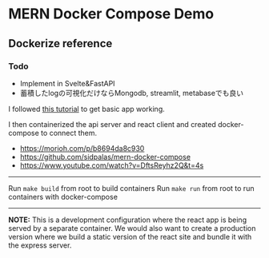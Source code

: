 # MERN Docker Compose Demo
## Dockerize reference
### Todo
 - Implement in Svelte&FastAPI   
 - 蓄積したlogの可視化だけならMongodb, streamlit, metabaseでも良い   

I followed [this tutorial](https://medium.com/swlh/how-to-create-your-first-mern-mongodb-express-js-react-js-and-node-js-stack-7e8b20463e66) to get basic app working.

I then containerized the api server and react client and created docker-compose to connect them.
- https://morioh.com/p/b8694da8c930
- https://github.com/sidpalas/mern-docker-compose
- https://www.youtube.com/watch?v=DftsReyhz2Q&t=4s
---

Run `make build` from root to build containers
Run `make run` from root to run containers with docker-compose

---

**NOTE:** This is a development configuration where the react app is being served by a separate container. We would also want to create a production version where we build a static version of the react site and bundle it with the express server.
